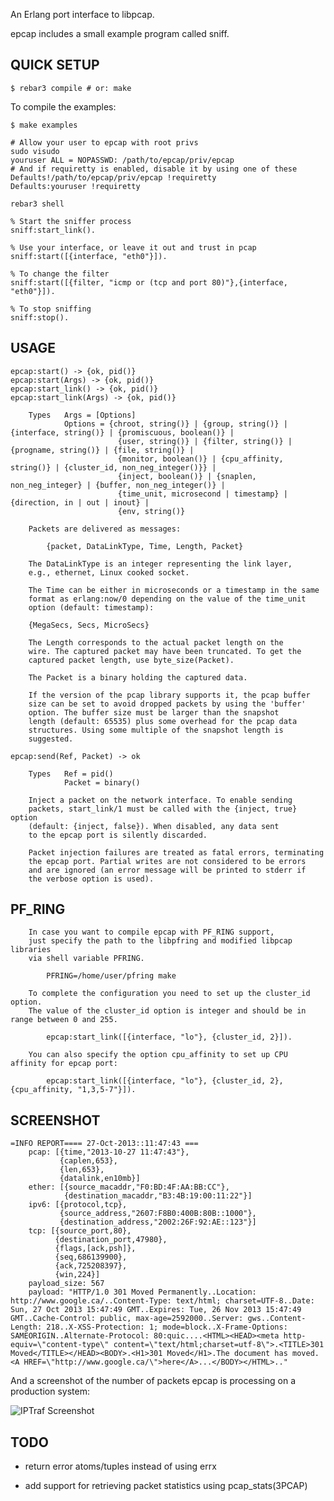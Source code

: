 An Erlang port interface to libpcap.

epcap includes a small example program called sniff.

## QUICK SETUP

    $ rebar3 compile # or: make

To compile the examples:

    $ make examples

    # Allow your user to epcap with root privs
    sudo visudo
    youruser ALL = NOPASSWD: /path/to/epcap/priv/epcap
    # And if requiretty is enabled, disable it by using one of these
    Defaults!/path/to/epcap/priv/epcap !requiretty
    Defaults:youruser !requiretty

    rebar3 shell

    % Start the sniffer process
    sniff:start_link().

    % Use your interface, or leave it out and trust in pcap
    sniff:start([{interface, "eth0"}]).

    % To change the filter
    sniff:start([{filter, "icmp or (tcp and port 80)"},{interface, "eth0"}]).

    % To stop sniffing
    sniff:stop().


## USAGE

    epcap:start() -> {ok, pid()}
    epcap:start(Args) -> {ok, pid()}
    epcap:start_link() -> {ok, pid()}
    epcap:start_link(Args) -> {ok, pid()}

        Types   Args = [Options]
                Options = {chroot, string()} | {group, string()} | {interface, string()} | {promiscuous, boolean()} |
                            {user, string()} | {filter, string()} | {progname, string()} | {file, string()} |
                            {monitor, boolean()} | {cpu_affinity, string()} | {cluster_id, non_neg_integer()}} |
                            {inject, boolean()} | {snaplen, non_neg_integer} | {buffer, non_neg_integer()} |
                            {time_unit, microsecond | timestamp} | {direction, in | out | inout} |
                            {env, string()}

        Packets are delivered as messages:

            {packet, DataLinkType, Time, Length, Packet}

        The DataLinkType is an integer representing the link layer,
        e.g., ethernet, Linux cooked socket.

        The Time can be either in microseconds or a timestamp in the same
        format as erlang:now/0 depending on the value of the time_unit
        option (default: timestamp):

        {MegaSecs, Secs, MicroSecs}

        The Length corresponds to the actual packet length on the
        wire. The captured packet may have been truncated. To get the
        captured packet length, use byte_size(Packet).

        The Packet is a binary holding the captured data.

        If the version of the pcap library supports it, the pcap buffer
        size can be set to avoid dropped packets by using the 'buffer'
        option. The buffer size must be larger than the snapshot
        length (default: 65535) plus some overhead for the pcap data
        structures. Using some multiple of the snapshot length is
        suggested.

    epcap:send(Ref, Packet) -> ok

        Types   Ref = pid()
                Packet = binary()

        Inject a packet on the network interface. To enable sending
        packets, start_link/1 must be called with the {inject, true} option
        (default: {inject, false}). When disabled, any data sent
        to the epcap port is silently discarded.

        Packet injection failures are treated as fatal errors, terminating
        the epcap port. Partial writes are not considered to be errors
        and are ignored (an error message will be printed to stderr if
        the verbose option is used).

## PF_RING

        In case you want to compile epcap with PF_RING support,
        just specify the path to the libpfring and modified libpcap libraries
        via shell variable PFRING.

            PFRING=/home/user/pfring make

        To complete the configuration you need to set up the cluster_id option.
        The value of the cluster_id option is integer and should be in range between 0 and 255.

            epcap:start_link([{interface, "lo"}, {cluster_id, 2}]).

        You can also specify the option cpu_affinity to set up CPU affinity for epcap port:

            epcap:start_link([{interface, "lo"}, {cluster_id, 2}, {cpu_affinity, "1,3,5-7"}]).


## SCREENSHOT

    =INFO REPORT==== 27-Oct-2013::11:47:43 ===
        pcap: [{time,"2013-10-27 11:47:43"},
               {caplen,653},
               {len,653},
               {datalink,en10mb}]
        ether: [{source_macaddr,"F0:BD:4F:AA:BB:CC"},
                {destination_macaddr,"B3:4B:19:00:11:22"}]
        ipv6: [{protocol,tcp},
               {source_address,"2607:F8B0:400B:80B::1000"},
               {destination_address,"2002:26F:92:AE::123"}]
        tcp: [{source_port,80},
              {destination_port,47980},
              {flags,[ack,psh]},
              {seq,686139900},
              {ack,725208397},
              {win,224}]
        payload_size: 567
        payload: "HTTP/1.0 301 Moved Permanently..Location: http://www.google.ca/..Content-Type: text/html; charset=UTF-8..Date: Sun, 27 Oct 2013 15:47:49 GMT..Expires: Tue, 26 Nov 2013 15:47:49 GMT..Cache-Control: public, max-age=2592000..Server: gws..Content-Length: 218..X-XSS-Protection: 1; mode=block..X-Frame-Options: SAMEORIGIN..Alternate-Protocol: 80:quic....<HTML><HEAD><meta http-equiv=\"content-type\" content=\"text/html;charset=utf-8\">.<TITLE>301 Moved</TITLE></HEAD><BODY>.<H1>301 Moved</H1>.The document has moved.<A HREF=\"http://www.google.ca/\">here</A>...</BODY></HTML>.." 

And a screenshot of the number of packets epcap is processing on a
production system:

![IPTraf Screenshot](https://cloud.githubusercontent.com/assets/13721/4917083/8fe7754c-64e0-11e4-9165-17e21c57ee06.png)

## TODO

* return error atoms/tuples instead of using errx

* add support for retrieving packet statistics using pcap\_stats(3PCAP)
